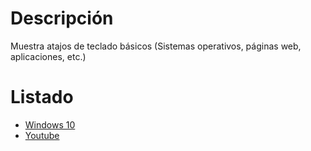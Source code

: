# Descripción
Muestra atajos de teclado básicos (Sistemas operativos, páginas web, aplicaciones, etc.)

# Listado
* [Windows 10](Windows.md)
* [Youtube](Youtube.md)
